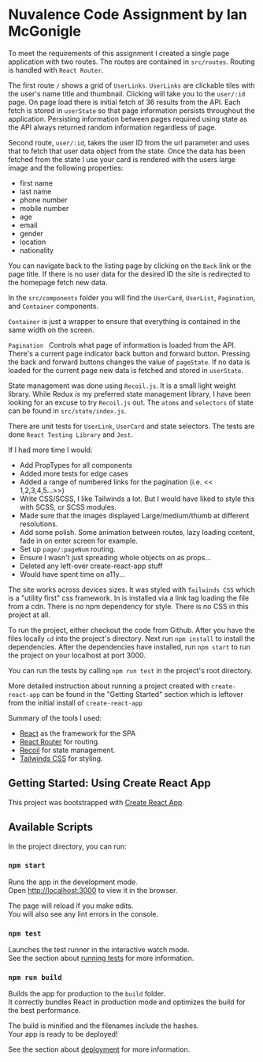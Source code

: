 # Nuvalence Code Assignment by Ian McGonigle

To meet the requirements of this assignment I created a single page application with two routes. The routes are contained in `src/routes`. Routing is handled with `React Router`.

The first route `/` shows a grid of `UserLinks`. `UserLinks` are clickable tiles with the user's name title and thumbnail. Clicking will take you to the `user/:id` page. On page load there is initial fetch of 36 results from the API. Each fetch is stored in `userState` so that page information persists throughout the application. Persisting information between pages required using state as the API always returned random information regardless of page.

Second route, `user/:id`, takes the user ID from the url parameter and uses that to fetch that user data object from the state. Once the data has been fetched from the state I use your card is rendered with the users large image and the following properties:
- first name
- last name
- phone number
- mobile number
- age
- email
- gender
- location
- nationality

You can navigate back to the listing page by clicking on the `Back` link or the page title.
If there is no user data for the desired ID the site is redirected to the homepage fetch new data.

In the `src/components` folder you will find the `UserCard`, `UserList`, `Pagination`, and `Container` components.

`Container` is just a wrapper to ensure that everything is contained in the same width on the screen.

`Pagination ` Controls what page of information is loaded from the API. There's a current page indicator back button and forward button. Pressing the back and forward buttons changes the value of `pageState`. If no data is loaded for the current page new data is fetched and stored in `userState`.

State management was done using `Recoil.js`. It is a small light weight library. While Redux _is_ my preferred state management library, I have been looking for an excuse to try `Recoil.js` out. The `atoms` and `selectors` of state can be found in `src/state/index.js`.

There are unit tests for `UserLink`, `UserCard` and state selectors. The tests are done `React Testing Library` and `Jest`.

If I had more time I would:
- Add PropTypes for all components
- Added more tests for edge cases
- Added a range of numbered links for the pagination (i.e. << 1,2,3,4,5...>>)
- Write CSS/SCSS, I like Tailwinds a lot. But I would have liked to style this with SCSS, or SCSS modules.
- Made sure that the images displayed Large/medium/thumb  at different resolutions.
- Add some polish. Some animation between routes, lazy loading content, fade in on enter screen for example.
- Set up `page/:pageNum` routing.
- Ensure I wasn't just spreading whole objects on as props...
- Deleted any left-over create-react-app stuff
- Would have spent time on a11y...

The site works across devices sizes. It was styled with `Tailwinds CSS` which is a "utility first" css framework. In is installed via a link tag loading the file from a cdn. There is no npm dependency for style. There is no CSS in this project at all.

To run the project, either checkout the code from Github. After you have the files locally `cd` into the project's directory. Next run `npm install` to install the dependencies. After the dependencies have installed, run `npm start` to run the project on your localhost at port 3000.

You can run the tests by calling `npm run test` in the project's root directory.

More detailed instruction about running a project created with `create-react-app` can be found in the "Getting Started" section which is leftover from the initial install of `create-react-app`

Summary of the tools I used:
- [React](https://reactjs.org/) as the framework for the SPA
- [React Router](https://reactrouter.com/) for routing.
- [Recoil](https://recoiljs.org/) for state management.
- [Tailwinds CSS](https://tailwindcss.com/) for styling.

## Getting Started: Using Create React App

This project was bootstrapped with [Create React App](https://github.com/facebook/create-react-app).

## Available Scripts

In the project directory, you can run:

### `npm start`

Runs the app in the development mode.\
Open [http://localhost:3000](http://localhost:3000) to view it in the browser.

The page will reload if you make edits.\
You will also see any lint errors in the console.

### `npm test`

Launches the test runner in the interactive watch mode.\
See the section about [running tests](https://facebook.github.io/create-react-app/docs/running-tests) for more information.

### `npm run build`

Builds the app for production to the `build` folder.\
It correctly bundles React in production mode and optimizes the build for the best performance.

The build is minified and the filenames include the hashes.\
Your app is ready to be deployed!

See the section about [deployment](https://facebook.github.io/create-react-app/docs/deployment) for more information.

